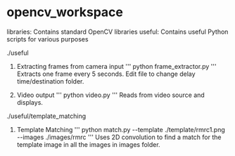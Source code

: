 # opencv_workspace

libraries: Contains standard OpenCV libraries
useful: Contains useful Python scripts for various purposes

./useful

1. Extracting frames from camera input
'''
python frame_extractor.py
'''
Extracts one frame every 5 seconds. Edit file to change delay time/destination folder.

2. Video output
'''
python video.py
'''
Reads from video source and displays.

./useful/template_matching

1. Template Matching
'''
python match.py --template ./template/rmrc1.png --images ./images/rmrc
'''
Uses 2D convolution to find a match for the template image in all the images in images folder.
